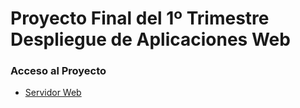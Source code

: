 <h1>Proyecto Final del 1º Trimestre Despliegue de Aplicaciones Web</h1>
<h3>Acceso al Proyecto</h3>
<ul>
  <li><a href="http://51.254.116.159:3000" target="_blank">Servidor Web</a></li>
</ul>


